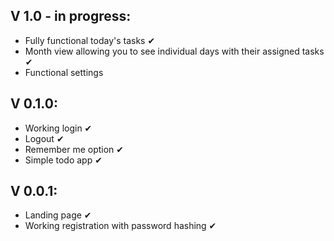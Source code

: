 ## V 1.0 - in progress:
- Fully functional today's tasks ✔
- Month view allowing you to see individual days with their assigned tasks ✔
- Functional settings

## V 0.1.0:
- Working login ✔
- Logout ✔
- Remember me option ✔
- Simple todo app ✔

## V 0.0.1:
- Landing page ✔
- Working registration with password hashing ✔
